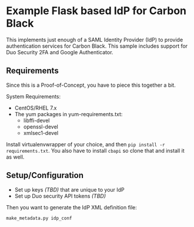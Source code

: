 # Example Flask based IdP for Carbon Black

This implements just enough of a SAML Identity Provider (IdP) to provide authentication services for Carbon Black.
This sample includes support for Duo Security 2FA and Google Authenticator.

## Requirements

Since this is a Proof-of-Concept, you have to piece this together a bit.

System Requirements:
* CentOS/RHEL 7.x
* The yum packages in yum-requirements.txt:
  * libffi-devel
  * openssl-devel
  * xmlsec1-devel

Install virtualenvwrapper of your choice, and then `pip install -r requirements.txt`.
You also have to install `cbapi` so clone that and install it as well.

## Setup/Configuration

* Set up keys _(TBD)_ that are unique to your IdP
* Set up Duo security API tokens _(TBD)_

Then you want to generate the IdP XML definition file:

`make_metadata.py idp_conf`

